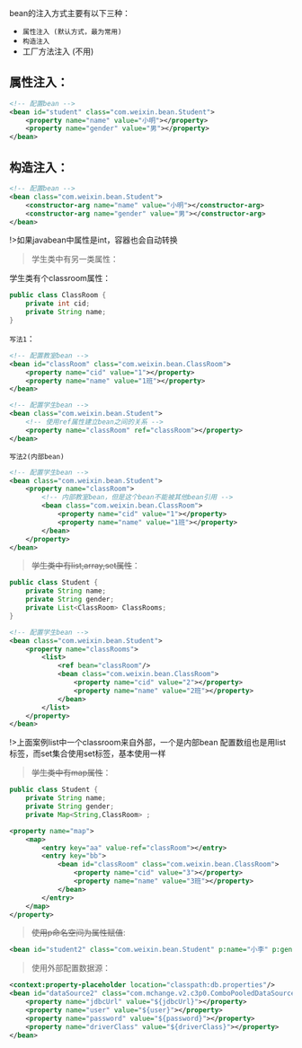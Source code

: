 bean的注入方式主要有以下三种：

- `属性注入 (默认方式，最为常用)`
- `构造注入`
- 工厂方法注入 (不用)

## 属性注入：
```xml
<!-- 配置bean -->
<bean id="student" class="com.weixin.bean.Student">
    <property name="name" value="小明"></property>
    <property name="gender" value="男"></property>
</bean>
```

## 构造注入：
```xml
<!-- 配置bean -->
<bean class="com.weixin.bean.Student">
    <constructor-arg name="name" value="小明"></constructor-arg>
    <constructor-arg name="gender" value="男"></constructor-arg>
</bean>
```

!>如果javabean中属性是int，容器也会自动转换

>学生类中有另一类属性：

学生类有个classroom属性：
```java
public class ClassRoom {
	private int cid;
	private String name;
}
```
`写法1`：
```xml
<!-- 配置教室bean -->
<bean id="classRoom" class="com.weixin.bean.ClassRoom">
    <property name="cid" value="1"></property>
    <property name="name" value="1班"></property>
</bean>

<!-- 配置学生bean -->
<bean class="com.weixin.bean.Student">
    <!-- 使用ref属性建立bean之间的关系 -->
    <property name="classRoom" ref="classRoom"></property>
</bean>
```
`写法2(内部bean)`
```xml
<!-- 配置学生bean -->
<bean class="com.weixin.bean.Student">
    <property name="classRoom">
        <!-- 内部教室bean，但是这个bean不能被其他bean引用 -->
        <bean class="com.weixin.bean.ClassRoom">
            <property name="cid" value="1"></property>
            <property name="name" value="1班"></property>
        </bean>
    </property>
</bean>
```

>~~学生类中有list,array,set属性~~：

```java
public class Student {
	private String name;
	private String gender;
    private List<ClassRoom> ClassRooms;
}
```
```xml
<!-- 配置学生bean -->
<bean class="com.weixin.bean.Student">
    <property name="classRooms">
        <list>
            <ref bean="classRoom"/>
            <bean class="com.weixin.bean.ClassRoom">
                <property name="cid" value="2"></property>
                <property name="name" value="2班"></property>
            </bean>
        </list>
    </property>
</bean>
```
!>上面案例list中一个classroom来自外部，一个是内部bean
配置数组也是用list标签，而set集合使用set标签，基本使用一样

>~~学生类中有map属性~~：

```java
public class Student {
	private String name;
	private String gender;
    private Map<String,ClassRoom> ;
```
```xml
<property name="map">
    <map>
        <entry key="aa" value-ref="classRoom"></entry>
        <entry key="bb">
            <bean id="classRoom" class="com.weixin.bean.ClassRoom">
                <property name="cid" value="3"></property>
                <property name="name" value="3班"></property>
            </bean>
        </entry>
    </map>
</property>
```

>~~使用p命名空间为属性赋值~~:

```xml
<bean id="student2" class="com.weixin.bean.Student" p:name="小李" p:gender="男"></bean>
```

>使用外部配置数据源：

```xml
<context:property-placeholder location="classpath:db.properties"/>
<bean id="dataSource2" class="com.mchange.v2.c3p0.ComboPooledDataSource">
    <property name="jdbcUrl" value="${jdbcUrl}"></property>
    <property name="user" value="${user}"></property>
    <property name="password" value="${password}"></property>
    <property name="driverClass" value="${driverClass}"></property>
</bean>
```
